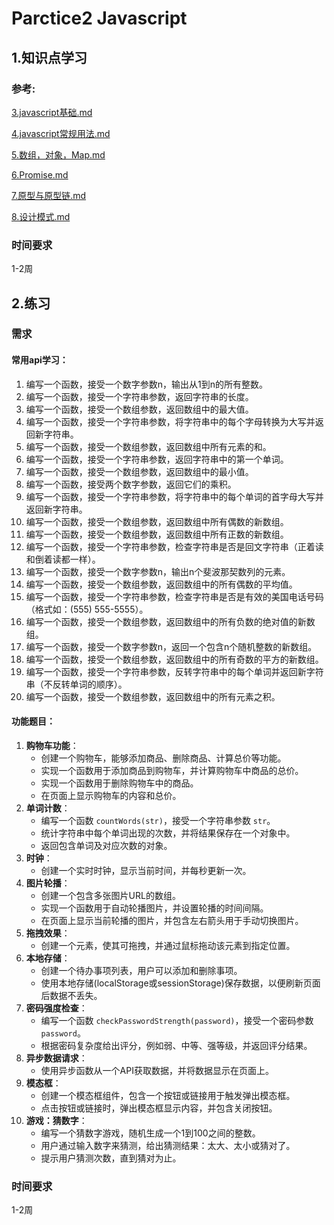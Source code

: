 # Parctice2 Javascript

## 1.知识点学习

### 参考:

[3.javascript基础.md](3.javascript基础.md) 

[4.javascript常规用法.md](4.javascript常规用法.md) 

[5.数组，对象，Map.md](5.数组，对象，Map.md) 

[6.Promise.md](6.Promise.md) 

 [7.原型与原型链.md](7.原型与原型链.md) 

 [8.设计模式.md](8.设计模式.md) 

### 时间要求

1-2周

## 2.练习

### 需求

#### 常用api学习：

1. 编写一个函数，接受一个数字参数n，输出从1到n的所有整数。
2. 编写一个函数，接受一个字符串参数，返回字符串的长度。
3. 编写一个函数，接受一个数组参数，返回数组中的最大值。
4. 编写一个函数，接受一个字符串参数，将字符串中的每个字母转换为大写并返回新字符串。
5. 编写一个函数，接受一个数组参数，返回数组中所有元素的和。
6. 编写一个函数，接受一个字符串参数，返回字符串中的第一个单词。
7. 编写一个函数，接受一个数组参数，返回数组中的最小值。
8. 编写一个函数，接受两个数字参数，返回它们的乘积。
9. 编写一个函数，接受一个字符串参数，将字符串中的每个单词的首字母大写并返回新字符串。
10. 编写一个函数，接受一个数组参数，返回数组中所有偶数的新数组。
11. 编写一个函数，接受一个数组参数，返回数组中所有正数的新数组。
12. 编写一个函数，接受一个字符串参数，检查字符串是否是回文字符串（正着读和倒着读都一样）。
13. 编写一个函数，接受一个数字参数n，输出n个斐波那契数列的元素。
14. 编写一个函数，接受一个数组参数，返回数组中的所有偶数的平均值。
15. 编写一个函数，接受一个字符串参数，检查字符串是否是有效的美国电话号码（格式如：(555) 555-5555）。
16. 编写一个函数，接受一个数组参数，返回数组中的所有负数的绝对值的新数组。
17. 编写一个函数，接受一个数字参数n，返回一个包含n个随机整数的新数组。
18. 编写一个函数，接受一个数组参数，返回数组中的所有奇数的平方的新数组。
19. 编写一个函数，接受一个字符串参数，反转字符串中的每个单词并返回新字符串（不反转单词的顺序）。
20. 编写一个函数，接受一个数组参数，返回数组中的所有元素之积。

#### 功能题目：

1. **购物车功能**：
   - 创建一个购物车，能够添加商品、删除商品、计算总价等功能。
   - 实现一个函数用于添加商品到购物车，并计算购物车中商品的总价。
   - 实现一个函数用于删除购物车中的商品。
   - 在页面上显示购物车的内容和总价。
2. **单词计数**：
   - 编写一个函数 `countWords(str)`，接受一个字符串参数 `str`。
   - 统计字符串中每个单词出现的次数，并将结果保存在一个对象中。
   - 返回包含单词及对应次数的对象。
3. **时钟**：
   - 创建一个实时时钟，显示当前时间，并每秒更新一次。
4. **图片轮播**：
   - 创建一个包含多张图片URL的数组。
   - 实现一个函数用于自动轮播图片，并设置轮播的时间间隔。
   - 在页面上显示当前轮播的图片，并包含左右箭头用于手动切换图片。
5. **拖拽效果**：
   - 创建一个元素，使其可拖拽，并通过鼠标拖动该元素到指定位置。
6. **本地存储**：
   - 创建一个待办事项列表，用户可以添加和删除事项。
   - 使用本地存储(localStorage或sessionStorage)保存数据，以便刷新页面后数据不丢失。
7. **密码强度检查**：
   - 编写一个函数 `checkPasswordStrength(password)`，接受一个密码参数 `password`。
   - 根据密码复杂度给出评分，例如弱、中等、强等级，并返回评分结果。
8. **异步数据请求**：
   - 使用异步函数从一个API获取数据，并将数据显示在页面上。
9. **模态框**：
   - 创建一个模态框组件，包含一个按钮或链接用于触发弹出模态框。
   - 点击按钮或链接时，弹出模态框显示内容，并包含关闭按钮。
10. **游戏：猜数字**：
    - 编写一个猜数字游戏，随机生成一个1到100之间的整数。
    - 用户通过输入数字来猜测，给出猜测结果：太大、太小或猜对了。
    - 提示用户猜测次数，直到猜对为止。

### 时间要求

1-2周

